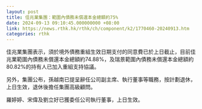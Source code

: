 ```yaml
---
layout: post
title: 佳兆業集團：範圍內債務未償還本金總額約75%
date: 2024-09-13 09:10:45.000000000 +08:00
link: https://news.rthk.hk/rthk/ch/component/k2/1770460-20240913.htm
categories: rthk
---
```


佳兆業集團表示，須於境外債務重組生效日期支付的同意費已於上日截止，目前佳兆業範圍內債務未償還本金總額約74.88%，及瑞景範圍內債務未償還本金總額約80.82%的持有人已加入重組支持協議。

另外，集團公布，孫越南已提呈辭任公司副主席、執行董事等職務，按計劃退休，上日生效，退休後擔任集團高級顧問。

羅婷婷、宋偉及劉立好已獲委任公司執行董事，上日生效。
